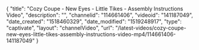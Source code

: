 {
    "title": "Cozy Coupe - New Eyes - Little Tikes - Assembly Instructions Video",
    "description": "",
    "channelid": "114661406",
    "videoid": "141187049",
    "date_created": "1518460329",
    "date_modified": "1519248917",
    "type": "captivate",
    "layout": "channelVideo",
    "url": "\/latest-videos\/cozy-coupe-new-eyes-little-tikes-assembly-instructions-video-mp4\/114661406-141187049"
}
